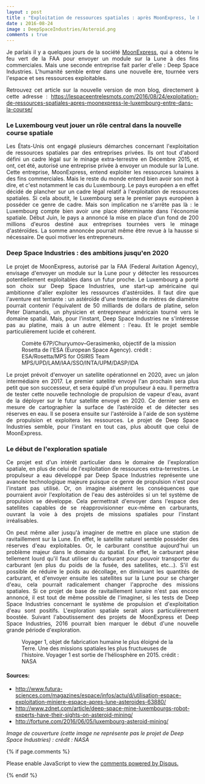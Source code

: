 ```yaml
---
layout : post
title : "Exploitation de ressources spatiales : après MoonExpress, le Luxembourg entre dans la course"
date : 2016-08-24
image : DeepSpaceIndustries/Asteroid.png
comments : true
---
```


<p class="intro" style="text-align: justify;"><span class="dropcap">J</span>e parlais il y a quelques jours de la société <a href="http://www.charlesgabouleaud.fr/blog/MoonExpress-grand-pas-pour-lhumanite/">MoonExpress</a>, qui a obtenu le feu vert de la FAA pour envoyer un module sur la Lune à des fins commerciales. Mais une seconde entreprise fait parler d'elle : Deep Space Industries. L'humanité semble entrer dans une nouvelle ère, tournée vers l'espace et ses ressources exploitables.</p>

<p style="text-align: justify;"> Retrouvez cet article sur la nouvelle version de mon blog, directement à cette adresse : <a href="https://lespaceentrelesmots.com/2016/08/24/exploitation-de-ressources-spatiales-apres-moonexpress-le-luxembourg-entre-dans-la-course/">https://lespaceentrelesmots.com/2016/08/24/exploitation-de-ressources-spatiales-apres-moonexpress-le-luxembourg-entre-dans-la-course/</a>

### Le Luxembourg veut jouer un rôle central dans la nouvelle course spatiale

<p style="text-align: justify;">Les États-Unis ont engagé plusieurs démarches concernant l'exploitation de ressources spatiales par des entreprises privées. Ils ont tout d'abord défini un cadre légal sur le minage extra-terrestre en Décembre 2015, et ont, cet été, autorisé une entreprise privée à envoyer un module sur la Lune. Cette entreprise, MoonExpress, entend exploiter les ressources lunaires à des fins commerciales. Mais le reste du monde entend bien avoir son mot à dire, et c'est notamment le cas du Luxembourg. Le pays européen a en effet décidé de plancher sur un cadre légal relatif à l'exploitation de ressources spatiales. Si cela aboutit, le Luxembourg sera le premier pays européen à posséder ce genre de cadre. Mais son implication ne s'arrête pas là : le Luxembourg compte bien avoir une place déterminante dans l'économie spatiale. Début Juin, le pays a annoncé la mise en place d'un fond de 200 millions d'euros destiné aux entreprises tournées vers le minage d'astéroïdes. La somme annoncée pourrait même être revue à la hausse si nécessaire. De quoi motiver les entrepreneurs.</p>

### Deep Space Industries : des ambitions jusqu'en 2020

<p style="text-align: justify;">Le projet de MoonExpress, autorisé par la FAA (Federal Avitation Agency), envisage d'envoyer un module  sur la Lune pour y détecter les ressources potentiellement exploitables dans un futur proche. Le Luxembourg a porté son choix sur Deep Space Industries, une start-up américaine qui ambitionne d'aller exploiter les ressources d'astéroïdes. Il faut dire que l'aventure est tentante : un astéroïde d'une trentaine de mètres de diamètre pourrait contenir l'équivalent de 50 milliards de dollars de platine, selon Peter Diamandis, un physicien et entrepreneur américain tourné vers le domaine spatial. Mais, pour l'instant, Deep Space Industries ne s'intéresse pas au platine, mais à un autre élément : l'eau. Et le projet semble particulièrement lucide et cohérent.</p>

<figure>
	<img src="{{ '/assets/img/DeepSpaceIndustries/Rosetta.jpg' | prepend: site.baseurl }}" alt=""> 
	<figcaption>Comète 67P/Churyumov–Gerasimenko, objectif de la mission Rosetta de l'ESA (European Space Agency). crédit : ESA/Rosetta/MPS for OSIRIS Team MPS/UPD/LAM/IAA/SSO/INTA/UPM/DASP/IDA</figcaption>
</figure>

<p style="text-align: justify;">Le projet prévoit d'envoyer un satellite opérationnel en 2020, avec un jalon intermédiaire en 2017. Le premier satellite envoyé l'an prochain sera plus petit que son successeur, et sera équipé d'un propulseur à eau. Il permettra de tester cette nouvelle technologie de propulsion de vapeur d'eau, avant de la déployer sur le futur satellite envoyé en 2020. Ce dernier sera en mesure de cartographier la surface de l’astéroïde et de détecter ses réserves en eau. Il se posera ensuite sur l'astéroïde à l'aide de son système de propulsion et exploitera les ressources. Le projet de Deep Space Industries semble, pour l'instant en tout cas, plus aboutit que celui de MoonExpress.</p>

### Le début de l'exploration spatiale

<p style="text-align: justify;">Ce projet est d'un intérêt particulier dans le domaine de l'exploration spatiale, en plus de celui de l'exploitation de ressources extra-terrestres. Le propulseur a eau développé par Deep Space Industries représente une avancée technologique majeure puisque ce genre de propulsion n'est pour l'instant pas utilisé. Or, on imagine aisément les conséquences que pourraient avoir l'exploitation de l'eau des astéroïdes si un tel système de propulsion se développe. Cela permettrait d'envoyer dans l'espace des satellites capables de se réapprovisionner eux-même en carburants, ouvrant la voie à des projets de missions spatiales pour l'instant irréalisables.</p>

<p style="text-align: justify;">On peut même aller jusqu'à imaginer de mettre en place une station de ravitaillement sur la Lune. En effet, le satellite naturel semble posséder des réserves d'eau exploitables. Or, le carburant constitue aujourd'hui un problème majeur dans le domaine du spatial. En effet, le carburant pèse tellement lourd qu'il faut utiliser du carburant pour pouvoir transporter du carburant (en plus du poids de la fusée, des satellites, etc...). S'il est possible de réduire le poids au décollage, en diminuant les quantités de carburant, et d'envoyer ensuite les satellites sur la Lune pour se charger d'eau, cela pourrait radicalement changer l'approche des missions spatiales. Si ce projet de base de ravitaillement lunaire n'est pas encore annoncé, il est tout de même possible de l'imaginer, si les tests de Deep Space Industries concernant le système de propulsion et d'exploitation d'eau sont positifs. L'exploration spatiale serait alors particulièrement boostée. Suivant l'aboutissement des projets de MoonExpress et Deep Space Industries, 2016 pourrait bien marquer le début d'une nouvelle grande période d'exploration.</p>

<figure>
	<img src="{{ '/assets/img/DeepSpaceIndustries/Voyager1.jpg' | prepend: site.baseurl }}" alt=""> 
	<figcaption>Voyager 1, objet de fabrication humaine le plus éloigné de la Terre. Une des missions spatiales les plus fructueuses de l'histoire. Voyager 1 est sortie de l'héliosphère en 2015. crédit : NASA</figcaption>
</figure>

#### Sources:
* <a href="http://www.futura-sciences.com/magazines/espace/infos/actu/d/utilisation-espace-exploitation-miniere-espace-apres-lune-asteroides-63880/">http://www.futura-sciences.com/magazines/espace/infos/actu/d/utilisation-espace-exploitation-miniere-espace-apres-lune-asteroides-63880/</a>
* <a href="http://www.zdnet.com/article/deep-space-mine-luxembourgs-robot-experts-have-their-sights-on-asteroid-mining/">http://www.zdnet.com/article/deep-space-mine-luxembourgs-robot-experts-have-their-sights-on-asteroid-mining/</a>
* <a hreh="http://fortune.com/2016/06/05/luxembourg-asteroid-mining/">http://fortune.com/2016/06/05/luxembourg-asteroid-mining/</a>

<em>Image de couverture (cette image ne représente pas le projet de Deep Space Industries) : crédit : NASA</em>

{% if page.comments %}
<div id="disqus_thread"></div>
<script>

/**
 *  RECOMMENDED CONFIGURATION VARIABLES: EDIT AND UNCOMMENT THE SECTION BELOW TO INSERT DYNAMIC VALUES FROM YOUR PLATFORM OR CMS.
 *  LEARN WHY DEFINING THESE VARIABLES IS IMPORTANT: https://disqus.com/admin/universalcode/#configuration-variables */
/*
var disqus_config = function () {
    this.page.url = http://www.charlesgabouleaud.fr/blog/Exploitation-ressources-spatiales-Luxembourg/;  // Replace PAGE_URL with your page's canonical URL variable
    this.page.identifier = PAGE_IDENTIFIER; // Replace PAGE_IDENTIFIER with your page's unique identifier variable
};
*/
(function() { // DON'T EDIT BELOW THIS LINE
    var d = document, s = d.createElement('script');
    s.src = '//charlesgabouleaud-fr.disqus.com/embed.js';
    s.setAttribute('data-timestamp', +new Date());
    (d.head || d.body).appendChild(s);
})();
</script>
<noscript>Please enable JavaScript to view the <a href="https://disqus.com/?ref_noscript">comments powered by Disqus.</a></noscript>
                                    
{% endif %}
